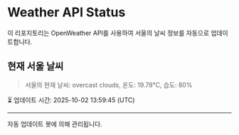 
# Weather API Status

이 리포지토리는 OpenWeather API를 사용하여 서울의 날씨 정보를 자동으로 업데이트합니다.

## 현재 서울 날씨
> 서울의 현재 날씨: overcast clouds, 온도: 19.78°C, 습도: 80%

⏳ 업데이트 시간: 2025-10-02 13:59:45 (UTC)

---
자동 업데이트 봇에 의해 관리됩니다.
